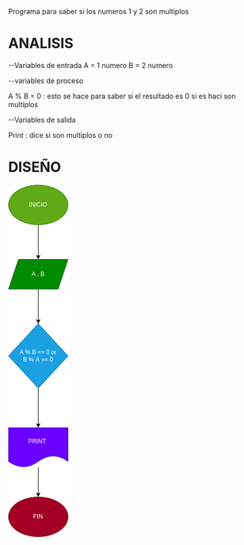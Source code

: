 Programa para saber si los numeros 1 y 2 son multiplos

# ANALISIS
--Variables de entrada A = 1 numero 
B = 2 numero

--variables de proceso

A % B = 0 : esto se hace para saber si el resultado es 0 si es haci son multiplos

--Variables de salida

Print : dice si son multiplos o no

# DISEÑO
![diagrama de flujo](diagrama.png "diagrama de flujo")
